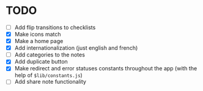 # TODO

- [ ] Add flip transitions to checklists
- [x] Make icons match
- [x] Make a home page
- [x] Add internationalization (just english and french)
- [ ] Add categories to the notes
- [x] Add duplicate button
- [x] Make redirect and error statuses constants throughout the app (with the help of `$lib/constants.js`)
- [ ] Add share note functionality
